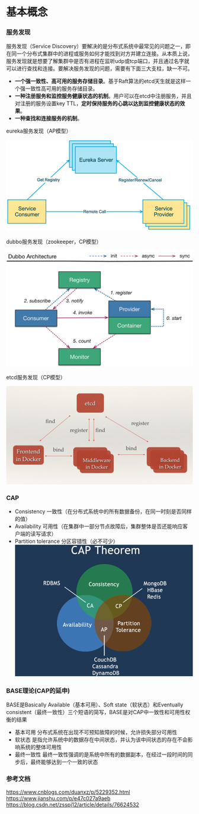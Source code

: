 # 基本概念

### 服务发现

服务发现（Service Discovery）要解决的是分布式系统中最常见的问题之一，即在同一个分布式集群中的进程或服务如何才能找到对方并建立连接。从本质上说，服务发现就是想要了解集群中是否有进程在监听udp或tcp端口，并且通过名字就可以进行查找和连接。要解决服务发现的问题，需要有下面三大支柱，缺一不可。

- **一个强一致性、高可用的服务存储目录**。基于Raft算法的etcd天生就是这样一个强一致性高可用的服务存储目录。
- **一种注册服务和监控服务健康状态的机制**。用户可以在etcd中注册服务，并且对注册的服务设置key TTL，**定时保持服务的心跳以达到监控健康状态的效果**。
- **一种查找和连接服务的机制**。

eureka服务发现（AP模型）

![](.\服务发现-eureak.png)

dubbo服务发现（zookeeper，CP模型）

![](.\服务注册-dubbo.png)

etcd服务发现（CP模型）

![](.\服务发现-etc.jpg)

### CAP

* Consistency 一致性（在分布式系统中的所有数据备份，在同一时刻是否同样的值）
* Availability 可用性（在集群中一部分节点故障后，集群整体是否还能响应客户端的读写请求）
* Partition tolerance 分区容错性（必不可少）
![](.\CAP.png)
### BASE理论(CAP的延申)

BASE是Basically Available（基本可用）、Soft state（软状态）和Eventually consistent（最终一致性）三个短语的简写，BASE是对CAP中一致性和可用性权衡的结果
* 基本可用
	分布式系统在出现不可预知故障的时候，允许损失部分可用性
* 软状态
	是指允许系统中的数据存在中间状态，并认为该中间状态的存在不会影响系统的整体可用性
* 最终一致性
	最终一致性强调的是系统中所有的数据副本，在经过一段时间的同步后，最终能够达到一个一致的状态



### 参考文档

<https://www.cnblogs.com/duanxz/p/5229352.html>
<https://www.jianshu.com/p/e47c027a9aeb>
<https://blog.csdn.net/zsspj12/article/details/76624532>